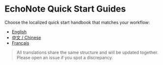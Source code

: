 # EchoNote Quick Start Guides

Choose the localized quick start handbook that matches your workflow:

- [English](en.md)
- [中文 / Chinese](zh-CN.md)
- [Français](fr.md)

> All translations share the same structure and will be updated together. Please open an issue if you spot a discrepancy.

